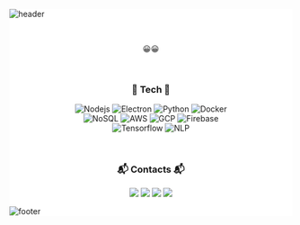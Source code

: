 


<div style="background-color: white;">
  
  ![header](https://capsule-render.vercel.app/api?type=slice&color=0D5B98&height=170&section=header&text=%20Kyuwon&fontColor=090707&fontAlignX=45&fontAlignY=65&fontSize=100&animation=twinkling)

<br>
  <p align="center">
😀😀
</p>

<br>

<h3 align="center"> 🔧 Tech 🔧 </h3>
<p align="center">   
  <img alt="Nodejs" src="https://img.shields.io/badge/Nodejs-43853D?style=flat-square&logo=Node.js&logoColor=white"/>
  <img alt="Electron" src="https://img.shields.io/badge/Electron-47848F?style=flat-square&logo=electron&logoColor=white"/>
  <img alt="Python" src="https://img.shields.io/badge/Python-3776AB?style=flat-square&logo=python&logoColor=white"/>
  <img alt="Docker" src="https://img.shields.io/badge/Docker-46a2f1?style=flat-square&logo=docker&logoColor=white"/>
  <br>
  <img alt="NoSQL" src="https://img.shields.io/badge/NoSQL-4DA449?style=flat-square&logo=nosql&logoColor=white"/>
  <img alt="AWS" src="https://img.shields.io/badge/AWS-gray?style=flat-square&logo=amazon-aws&logoColor=FF9900"/>
  <img alt="GCP" src="https://img.shields.io/badge/GCP-4285F4?style=flat-square&logo=google-cloud&logoColor=white"/>
  <img alt="Firebase" src="https://img.shields.io/badge/Firebase-FFCA28?style=flat-square&logo=firebase&logoColor=black"/>
  <br>
  <img alt="Tensorflow" src="https://img.shields.io/badge/Tensorflow-FF6F00?style=flat&logo=tensorflow&logoColor=white"/>
  <img alt="NLP" src="https://img.shields.io/badge/NLP-red?style=flat-square&logo=nlp&logoColor=white"/>
</p>

<br>

<h3 align="center"> 📬 Contacts 📬 </h3>
<p align="center">
  <a href="https://www.linkedin.com/in/kyuwon-lee-904366170/"><img src="https://img.shields.io/badge/LinkedIn-%230077B5.svg?&style=flat-square&logo=linkedin&logoColor=white&link=https://www.linkedin.com/in/kyuwon-lee-904366170/"/></a> 
  <a href="mailto:duffufk1202@naver.com"><img src="https://img.shields.io/badge/Gmail-d14836?style=flat-square&logo=Gmail&logoColor=white&link=duffufk1202@naver.com"/></a>
  <a href="https://www.instagram.com/grow_u.u_p/"><img src="https://img.shields.io/badge/Instagram-E4405F?style=flat-square&logo=Instagram&logoColor=white&link=https://www.instagram.com/grow_u.u_p/"/></a>
  <a href="https://velog.io/@kyuuuw"><img src="https://img.shields.io/badge/Velog-11B48A?style=flat&logo=vimeo&logoColor=white&link=https://velog.io/@kyuuuw"/></a>
</p>

![footer](https://capsule-render.vercel.app/api?type=slice&color=0D5B98&height=150&section=footer)
  
</div>

